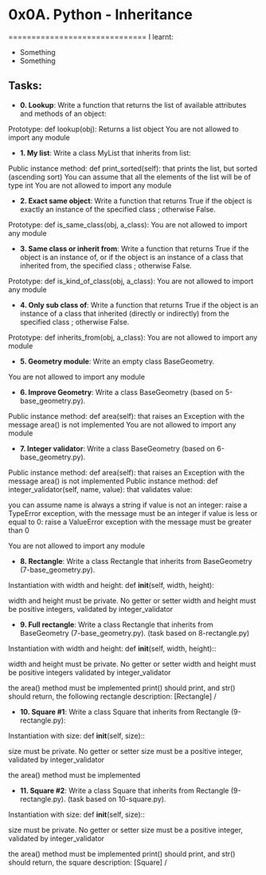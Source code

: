 # 0x0A. Python - Inheritance
==============================
I learnt:
- Something
- Something


## Tasks: 
- **0. Lookup**: 
Write a function that returns the list of available attributes and methods of an object:

Prototype: def lookup(obj):
Returns a list object
You are not allowed to import any module

- **1. My list**: 
Write a class MyList that inherits from list:

Public instance method: def print_sorted(self): that prints the list, but sorted (ascending sort)
You can assume that all the elements of the list will be of type int
You are not allowed to import any module

- **2. Exact same object**: 
Write a function that returns True if the object is exactly an instance of the specified class ; otherwise False.

Prototype: def is_same_class(obj, a_class):
You are not allowed to import any module

- **3. Same class or inherit from**: 
Write a function that returns True if the object is an instance of, or if the object is an instance of a class that inherited from, the specified class ; otherwise False.

Prototype: def is_kind_of_class(obj, a_class):
You are not allowed to import any module

- **4. Only sub class of**: 
Write a function that returns True if the object is an instance of a class that inherited (directly or indirectly) from the specified class ; otherwise False.

Prototype: def inherits_from(obj, a_class):
You are not allowed to import any module

- **5. Geometry module**: 
Write an empty class BaseGeometry.

You are not allowed to import any module

- **6. Improve Geometry**: 
Write a class BaseGeometry (based on 5-base_geometry.py).

Public instance method: def area(self): that raises an Exception with the message area() is not implemented
You are not allowed to import any module

- **7. Integer validator**: 
Write a class BaseGeometry (based on 6-base_geometry.py).

Public instance method: def area(self): that raises an Exception with the message area() is not implemented
Public instance method: def integer_validator(self, name, value): that validates value:


you can assume name is always a string
if value is not an integer: raise a TypeError exception, with the message <name> must be an integer
if value is less or equal to 0: raise a ValueError exception with the message <name> must be greater than 0

You are not allowed to import any module

- **8. Rectangle**: 
Write a class Rectangle that inherits from BaseGeometry (7-base_geometry.py).

Instantiation with width and height: def __init__(self, width, height):


width and height must be private. No getter or setter
width and height must be positive integers, validated by integer_validator

- **9. Full rectangle**: 
Write a class Rectangle that inherits from BaseGeometry (7-base_geometry.py).
(task based on 8-rectangle.py)

Instantiation with width and height: def __init__(self, width, height)::


width and height must be private. No getter or setter
width and height must be positive integers validated by integer_validator

the area() method must be implemented
print() should print, and str() should return, the following rectangle description: [Rectangle] <width>/<height>

- **10. Square #1**: 
Write a class Square that inherits from Rectangle (9-rectangle.py):

Instantiation with size: def __init__(self, size)::


size must be private. No getter or setter
size must be a positive integer, validated by integer_validator

the area() method must be implemented

- **11. Square #2**: 
Write a class Square that inherits from Rectangle (9-rectangle.py).
(task based on 10-square.py).

Instantiation with size: def __init__(self, size)::


size must be private. No getter or setter
size must be a positive integer, validated by integer_validator

the area() method must be implemented
print() should print, and str() should return, the square description: [Square] <width>/<height>

